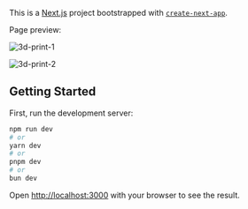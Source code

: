 This is a [Next.js](https://nextjs.org/) project bootstrapped with [`create-next-app`](https://github.com/vercel/next.js/tree/canary/packages/create-next-app).

Page preview:

![3d-print-1](https://github.com/cark316/3D-Printing-Iteration-2/assets/134771426/29553f1c-bcfd-4769-9374-f18017340a28)

![3d-print-2](https://github.com/cark316/3D-Printing-Iteration-2/assets/134771426/14316ac6-a22e-469b-a0f4-fe5c8d65efe4)

## Getting Started

First, run the development server:

```bash
npm run dev
# or
yarn dev
# or
pnpm dev
# or
bun dev
```

Open [http://localhost:3000](http://localhost:3000) with your browser to see the result.

